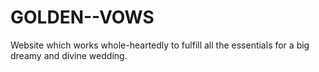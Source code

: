 # GOLDEN--VOWS
Website which works whole-heartedly to fulfill all the essentials for a big dreamy and divine wedding.
